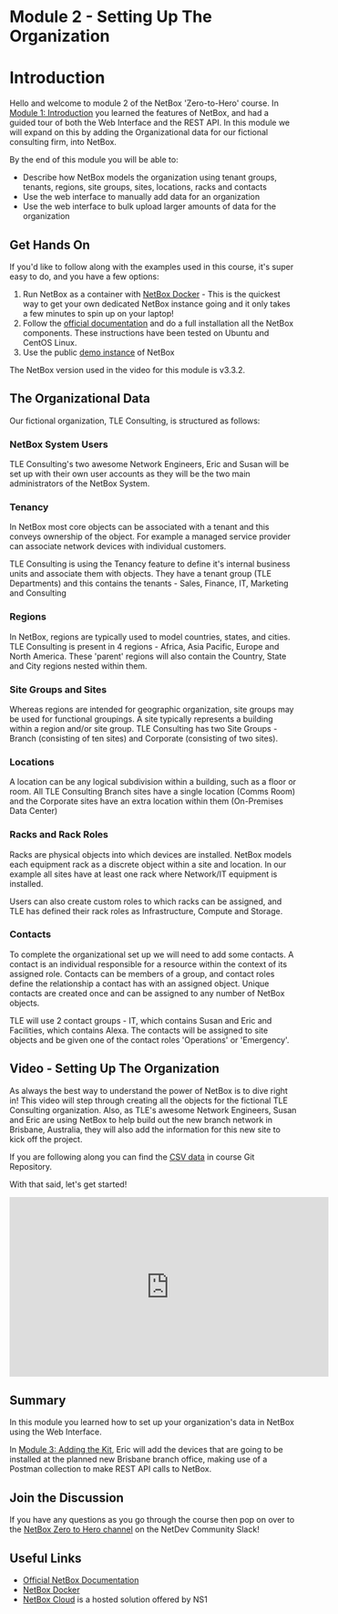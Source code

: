 # Module 2 - Setting Up The Organization
# Introduction

Hello and welcome to module 2 of the NetBox 'Zero-to-Hero' course. In [Module 1: Introduction](../1-Introduction/1-introduction.md) you learned the features of NetBox, and had a guided tour of both the Web Interface and the REST API. In this module we will expand on this by adding the Organizational data for our fictional consulting firm, into NetBox. 

By the end of this module you will be able to:  
- Describe how NetBox models the organization using tenant groups, tenants, regions, site groups, sites, locations, racks and contacts
- Use the web interface to manually add data for an organization
- Use the web interface to bulk upload larger amounts of data for the organization

## Get Hands On
If you'd like to follow along with the examples used in this course, it's super easy to do, and you have a few options: 
1.  Run NetBox as a container with [NetBox Docker](https://github.com/netbox-community/netbox-docker) - This is the quickest way to get your own dedicated NetBox instance going and it only takes a few minutes to spin up on your laptop!
2.  Follow the [official documentation](https://docs.netbox.dev/en/stable/installation/) and do a full installation all the NetBox components. These instructions have been tested on Ubuntu and CentOS Linux.
3.  Use the public [demo instance](https://demo.netbox.dev/) of NetBox   

The NetBox version used in the video for this module is v3.3.2.

## The Organizational Data
Our fictional organization, TLE Consulting, is structured as follows:

### NetBox System Users
TLE Consulting's two awesome Network Engineers, Eric and Susan will be set up with their own user accounts as they will be the two main administrators of the NetBox System. 

### Tenancy
In NetBox most core objects can be associated with a tenant and this conveys ownership of the object. For example a managed service provider can associate network devices with individual customers. 

TLE Consulting is using the Tenancy feature to define it's internal business units and associate them with objects. They have a tenant group (TLE Departments) and this contains the tenants - Sales, Finance, IT, Marketing and Consulting

### Regions
In NetBox, regions are typically used to model countries, states, and cities. TLE Consulting is present in 4 regions - Africa, Asia Pacific, Europe and North America. These 'parent' regions will also contain the Country, State and City regions nested within them.

### Site Groups and Sites
Whereas regions are intended for geographic organization, site groups may be used for functional groupings. A site typically represents a building within a region and/or site group. TLE Consulting has two Site Groups - Branch (consisting of ten sites) and Corporate (consisting of two sites). 

### Locations 
A location can be any logical subdivision within a building, such as a floor or room. All TLE Consulting Branch sites have a single location (Comms Room) and the Corporate sites have an extra location within them (On-Premises Data Center)

### Racks and Rack Roles
Racks are physical objects into which devices are installed. NetBox models each equipment rack as a discrete object within a site and location. In our example all sites have at least one rack where Network/IT equipment is installed. 

Users can also create custom roles to which racks can be assigned, and TLE has defined their rack roles as Infrastructure, Compute and Storage.

### Contacts
To complete the organizational set up we will need to add some contacts. A contact is an individual responsible for a resource within the context of its assigned role. Contacts can be members of a group, and contact roles define the relationship a contact has with an assigned object. Unique contacts are created once and can be assigned to any number of NetBox objects. 

TLE will use 2 contact groups - IT, which contains Susan and Eric and Facilities, which contains Alexa. The contacts will be assigned to site objects and be given one of the contact roles 'Operations' or 'Emergency'. 

## Video - Setting Up The Organization
As always the best way to understand the power of NetBox is to dive right in! This video will step through creating all the objects for the fictional TLE Consulting organization. Also, as TLE's awesome Network Engineers, Susan and Eric are using NetBox to help build out the new branch network in Brisbane, Australia, they will also add the information for this new site to kick off the project.

If you are following along you can find the [CSV data](https://github.com/netbox-community/netbox-zero-to-hero/tree/main/modules/2-setting-up-the-organization/csv_data) in course Git Repository.

With that said, let's get started! 

<iframe width="560" height="315" src="https://www.youtube.com/embed/Lit6H8XF2d0" title="YouTube video player" frameborder="0" allow="accelerometer; autoplay; clipboard-write; encrypted-media; gyroscope; picture-in-picture" allowfullscreen></iframe>

## Summary
In this module you learned how to set up your organization's data in NetBox using the Web Interface. 

In [Module 3: Adding the Kit](../3-adding-the-kit/3-adding-the-kit.md),  Eric will add the devices that are going to be installed at the planned new Brisbane branch office, making use of a Postman collection to make REST API calls to NetBox. 

## Join the Discussion
If you have any questions as you go through the course then pop on over to the [NetBox Zero to Hero channel](https://netdev-community.slack.com/archives/C0453L6565C) on the NetDev Community Slack!

## Useful Links
- [Official NetBox Documentation](https://docs.netbox.dev/en/stable/)
- [NetBox Docker](https://github.com/netbox-community/netbox-docker)
- [NetBox Cloud](https://www.getnetbox.io/) is a hosted solution offered by NS1